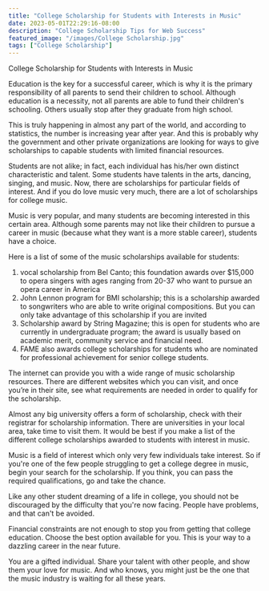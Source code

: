 ```yaml
---
title: "College Scholarship for Students with Interests in Music"
date: 2023-05-01T22:29:16-08:00
description: "College Scholarship Tips for Web Success"
featured_image: "/images/College Scholarship.jpg"
tags: ["College Scholarship"]
---
```


College Scholarship for Students with Interests in Music


Education is the key for a successful career, which is why it is the primary responsibility of all parents to send their children to school. Although education is a necessity, not all parents are able to fund their children's schooling. Others usually stop after they graduate from high school.

This is truly happening in almost any part of the world, and according to statistics, the number is increasing year after year. And this is probably why the government and other private organizations are looking for ways to give scholarships to capable students with limited financial resources.

Students are not alike; in fact, each individual has his/her own distinct characteristic and talent. Some students have talents in the arts, dancing, singing, and music. Now, there are scholarships for particular fields of interest. And if you do love music very much, there are a lot of scholarships for college music.

Music is very popular, and many students are becoming interested in this certain area. Although some parents may not like their children to pursue a career in music (because what they want is a more stable career), students have a choice.

Here is a list of some of the music scholarships available for students:

1.	vocal scholarship from Bel Canto; this foundation awards over $15,000 to opera singers with ages ranging from 20-37 who want to pursue an opera career in America
2.	John Lennon program for BMI scholarship; this is a scholarship awarded to songwriters who are able to write original compositions. But you can only take advantage of this scholarship if you are invited
3.	Scholarship award by String Magazine; this is open for students who are currently in undergraduate program; the award is usually based on academic merit, community service and financial need.
4.	FAME also awards college scholarships for students who are nominated for professional achievement for senior college students.

The internet can provide you with a wide range of music scholarship resources. There are different websites which you can visit, and once you’re in their site, see what requirements are needed in order to qualify for the scholarship.

Almost any big university offers a form of scholarship, check with their registrar for scholarship information. There are universities in your local area, take time to visit them. It would be best if you make a list of the different college scholarships awarded to students with interest in music.

Music is a field of interest which only very few individuals take interest. So if you're one of the few people struggling to get a college degree in music, begin your search for the scholarship. If you think, you can pass the required qualifications, go and take the chance.

Like any other student dreaming of a life in college, you should not be discouraged by the difficulty that you're now facing. People have problems, and that can't be avoided.

Financial constraints are not enough to stop you from getting that college education. Choose the best option available for you. This is your way to a dazzling career in the near future. 

You are a gifted individual. Share your talent with other people, and show them your love for music. And who knows, you might just be the one that the music industry is waiting for all these years.

 
  


